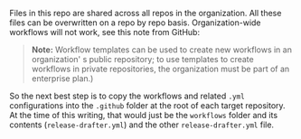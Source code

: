 Files in this repo are shared across all repos in the organization. All these files can be overwritten on a repo by repo basis. Organization-wide workflows will not work, see this note from GitHub:

> **Note:** Workflow templates can be used to create new workflows in an organization' s public repository; to use templates to create workflows in private repositories, the organization must be part of an enterprise plan.)

So the next best step is to copy the workflows and related `.yml` configurations into the `.github` folder at the root of each target repository. At the time of this writing, that would just be the `workflows` folder and its contents (`release-drafter.yml`) and the other `release-drafter.yml` file.
